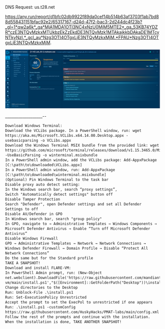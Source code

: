 DNS Request: us.t28.net


https://any.run/report/d1bfc02db9922f89da0cef14b514b63af3703f1ab7bd88d558431151bfac92e2/65317167-d24d-47f2-bac3-2d244dc4f23b?_gl=1*qw2a6k*_ga*MjA1MDA1OTI3NC4xNzU0MjM5MTE2*_ga_53KB74YDZR*czE3NTQyMzkxMTUkbzEkZzEkdDE3NTQyMzk1MTAkajkkbDAkaDE1MTcyNTkyNzI.*_gcl_au*Nzg3OTI4OTgxLjE3NTQyMzkxMjM.*FPAU*Nzg3OTI4OTgxLjE3NTQyMzkxMjM.

![Anyrun](anyrun.png)



___________________--
```
Download Windows Terminal:
Download the VCLibs package. In a PowerShell window, run: wget https://aka.ms/Microsoft.VCLibs.x64.14.00.Desktop.appx -usebasicparsing -o VCLibs.appx
Download the Windows Terminal MSIX bundle from the provided link: wget https://github.com/microsoft/terminal/releases/download/v1.15.3465.0/Microsoft.WindowsTerminal_Win10_1.15.3465.0_8wekyb3d8bbwe.msixbundle -UseBasicParsing -o winterminal.msixbundle
In a PowerShell admin window, add the VCLibs package: Add-AppxPackage [C:\path\to\downloaded\VCLibs.appx]
In a PowerShell admin window, run: Add-AppxPackage [C:\path\to\downloaded\winterminal.msixbundle]
(Optional) Pin Windows Terminal to the task bar
Disable proxy auto detect setting:
In the Windows search bar, search “proxy settings”,
Switch "Automatically detect settings" button off
Disable Tamper Protection
Search "Defender", open Defender settings and set all Defender Settings to off
Disable AV/Defender in GPO
In Windows search bar, search "group policy"
In GPO, navigate to → Administrative Templates → Windows Components → Microsoft Defender Antivirus → Enable “Turn off Microsoft Defender Antivirus”
Disable Windows Firewall
GPO → Administrative Templates → Network → Network Connections → Windows Defender Firewall → Domain Profile → Disable “Protect All Network Connections”
Do the same but for the Standard profile
TAKE A SNAPSHOT!
Download and install FLARE-VM:
In PowerShell Admin prompt, run: (New-Object net.webclient).DownloadFile('https://raw.githubusercontent.com/mandiant/flare-vm/main/install.ps1',"$([Environment]::GetFolderPath("Desktop"))\install.ps1")
Change directories to the Desktop
Run: Unblock-File .\install.ps1
Run: Set-ExecutionPolicy Unrestricted
Accept the prompt to set the ExecPol to unrestricted if one appears
Run: .\install.ps1 -customConfig https://raw.githubusercontent.com/HuskyHacks/PMAT-labs/main/config.xml
Follow the rest of the prompts and continue with the installation.
When the installation is done, TAKE ANOTHER SNAPSHOT!
```
